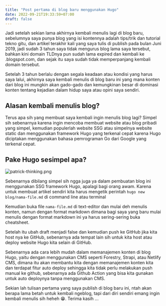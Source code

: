 ```yaml
---
title: "Post pertama di blog baru menggunakan Hugo"
date: 2022-09-21T19:33:59+07:00
draft: false
---
```


Jadi setelah sekian lama akhirnya kembali menulis lagi di blog baru, sebelumnya saya punya blog yang isi kontennya adalah tips/trik dan tutorial tekno gitu, dan artikel terakhir kali yang saya tulis di publish pada bulan Juni 2019, jadi sudah 3 tahun saya tidak mengurus blog lama saya tersebut, bahkan kini domain TLDnya pun sudah lama expired dan kembali ke .blogspot.com, dan sejak itu saya sudah tidak memperpanjang kembali domain tersebut.

Setelah 3 tahun berlalu dengan segala keadaan atau kondisi yang harus saya lalui, akhirnya saya kembali menulis di blog baru ini yang mana konten dari blog ini mungkin akan gado-gado dan kemungkinan besar di dominasi konten tentang kejadian dalam hidup saya atau opini saya sendiri.

## Alasan kembali menulis blog?

Terus apa sih yang membuat saya kembali ingin menulis blog lagi? Simpel sih sebenarnya karena ingin mencoba membuat website atau blog pribadi yang simpel, kemudian populerlah website SSG atau simpelnya website static dan menggunakan framework Hugo yang terkenal cepat karena Hugo diciptakan menggunakan bahasa pemrograman Go dari Google yang terkenal cepat.

## Pake Hugo sesimpel apa?

![patrick-thinking.png](/img/blog/patrick-thinking.png "patrick-thinking.png")

Sebenarnya dibilang simpel sih ngga juga ya dalam pembuatan blog ini menggunakan SSG framework Hugo, apalagi bagi orang awam. Karena untuk membuat artikel sendiri kita harus mengetik perintah `hugo new blog/nama-file.md` di command line atau terminal

Kemudian buka file `nama-file.md` di text-editor dan mulai deh menulis konten, namun dengan format markdown dimana bagi saya yang baru mulai menulis dengan format markdown ini ya harus sering-sering buka cheatsheet.

Setelah itu ubah draft menjadi false dan kemudian push ke GitHub jika kita host nya ke GitHub, sebenarnya ada tempat lain sih untuk kita host atau deploy website Hugo kita selain di GitHub.

Sebenarnya ada cara lebih mudah dalam memanajemen konten di blog Hugo, yaitu dengan menggunakan CMS seperti Forestry, Strapi, atau Netlify CMS, dimana itu akan membantu kita dengan memanajemen konten kita dan terdapat fitur auto deploy sehingga kita tidak perlu melakukan push manual ke github, sebenarnya ada Github Action yang bisa kita gunakan untuk auto deploynya tanpa menggunakan CMS.

Sekian lah tulisan pertama yang saya publish di blog baru ini, ntah akan berapa lama betah untuk kembali ngeblog, tapi dari diri sendiri emang ingin kembali menulis sih heheh 😁. Terima kasih ...